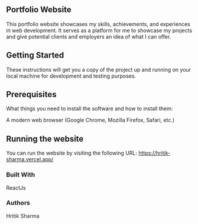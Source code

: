 ## Portfolio Website
This portfolio website showcases my skills, achievements, and experiences in web development. It serves as a platform for me to showcase my projects and give potential clients and employers an idea of what I can offer.

## Getting Started
These instructions will get you a copy of the project up and running on your local machine for development and testing purposes.

## Prerequisites
What things you need to install the software and how to install them:

A modern web browser (Google Chrome, Mozilla Firefox, Safari, etc.)

## Running the website
You can run the website by visiting the following URL: https://hritik-sharma.vercel.app/

### Built With
ReactJs

### Authors
Hritik Sharma
